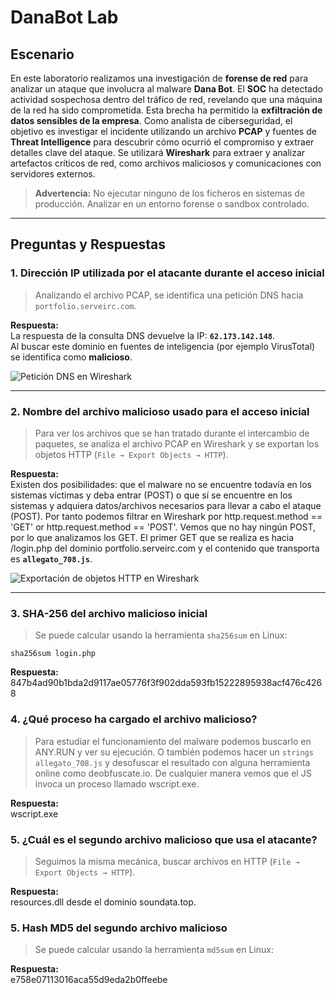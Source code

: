 # DanaBot Lab

## Escenario
En este laboratorio realizamos una investigación de **forense de red** para analizar un ataque que involucra al malware **Dana Bot**. El **SOC** ha detectado actividad sospechosa dentro del tráfico de red, revelando que una máquina de la red ha sido comprometida. Esta brecha ha permitido la **exfiltración de datos sensibles de la empresa**. Como analista de ciberseguridad, el objetivo es investigar el incidente utilizando un archivo **PCAP** y fuentes de **Threat Intelligence** para descubrir cómo ocurrió el compromiso y extraer detalles clave del ataque. Se utilizará **Wireshark** para extraer y analizar artefactos críticos de red, como archivos maliciosos y comunicaciones con servidores externos.

> **Advertencia:** No ejecutar ninguno de los ficheros en sistemas de producción. Analizar en un entorno forense o sandbox controlado.

---

## Preguntas y Respuestas

### 1. Dirección IP utilizada por el atacante durante el acceso inicial
> Analizando el archivo PCAP, se identifica una petición DNS hacia `portfolio.serveirc.com`.

**Respuesta:**  
La respuesta de la consulta DNS devuelve la IP: **`62.173.142.148`**.  
Al buscar este dominio en fuentes de inteligencia (por ejemplo VirusTotal) se identifica como **malicioso**.

![Petición DNS en Wireshark](https://example.com/images/danabot_dns_request.png)

---

### 2. Nombre del archivo malicioso usado para el acceso inicial
> Para ver los archivos que se han tratado durante el intercambio de paquetes, se analiza el archivo PCAP en Wireshark y se exportan los objetos HTTP (`File → Export Objects → HTTP`).  

**Respuesta:**  
Existen dos posibilidades: que el malware no se encuentre todavía en los sistemas víctimas y deba entrar (POST) o que sí se encuentre en los sistemas y adquiera datos/archivos necesarios para llevar a cabo el ataque (POST). Por tanto podemos filtrar en Wireshark por http.request.method == 'GET' or http.request.method == 'POST'. Vemos que no hay ningún POST, por lo que analizamos los GET. El primer GET que se realiza es hacia /login.php del dominio portfolio.serveirc.com y el contenido que transporta es **`allegato_708.js`**.

![Exportación de objetos HTTP en Wireshark](https://example.com/images/danabot_http_objects.png)

---

### 3. SHA-256 del archivo malicioso inicial
> Se puede calcular usando la herramienta `sha256sum` en Linux:

`sha256sum login.php`

**Respuesta:**
847b4ad90b1bda2d9117ae05776f3f902dda593fb15222895938acf476c4268

### 4. ¿Qué proceso ha cargado el archivo malicioso?
> Para estudiar el funcionamiento del malware podemos buscarlo en ANY.RUN y ver su ejecución. O también podemos hacer un `strings allegato_708.js` y desofuscar el resultado con alguna herramienta online como deobfuscate.io. De cualquier manera vemos que el JS invoca un proceso llamado wscript.exe.

**Respuesta:**  
wscript.exe

### 5. ¿Cuál es el segundo archivo malicioso que usa el atacante?
> Seguimos la misma mecánica, buscar archivos en HTTP (`File → Export Objects → HTTP`).

**Respuesta:**  
resources.dll desde el dominio soundata.top.

### 5. Hash MD5 del segundo archivo malicioso
> Se puede calcular usando la herramienta `md5sum` en Linux:

**Respuesta:**  
e758e07113016aca55d9eda2b0ffeebe



